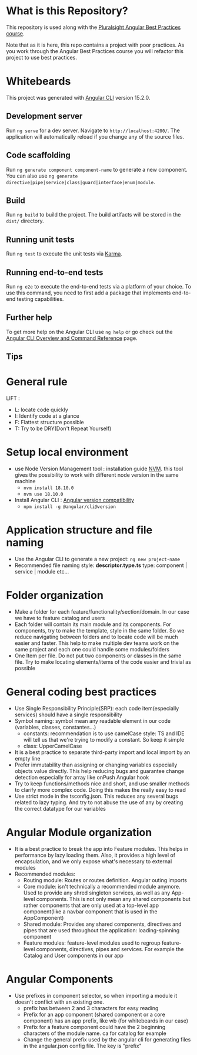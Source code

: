# What is this Repository?
This repository is used along with the [Pluralsight Angular Best Practices course](https://app.pluralsight.com/library/courses/best-practices-angular/table-of-contents). 

Note that as it is here, this repo contains a project with poor practices. As you work through the Angular Best Practices course you will refactor this project to use best practices.

# Whitebeards

This project was generated with [Angular CLI](https://github.com/angular/angular-cli) version 15.2.0.

## Development server

Run `ng serve` for a dev server. Navigate to `http://localhost:4200/`. The application will automatically reload if you change any of the source files.

## Code scaffolding

Run `ng generate component component-name` to generate a new component. You can also use `ng generate directive|pipe|service|class|guard|interface|enum|module`.

## Build

Run `ng build` to build the project. The build artifacts will be stored in the `dist/` directory.

## Running unit tests

Run `ng test` to execute the unit tests via [Karma](https://karma-runner.github.io).

## Running end-to-end tests

Run `ng e2e` to execute the end-to-end tests via a platform of your choice. To use this command, you need to first add a package that implements end-to-end testing capabilities.

## Further help

To get more help on the Angular CLI use `ng help` or go check out the [Angular CLI Overview and Command Reference](https://angular.io/cli) page.

## Tips

# General rule

LIFT : 
- L: locate code quickly
- I: Identify code at a glance
- F: Flattest structure possible
- T: Try to be DRY(Don't Repeat Yourself)

# Setup local environment

- use Node Version Management tool : installation guide [NVM](https://www.freecodecamp.org/news/node-version-manager-nvm-install-guide/).
this tool gives the possibility to work with different node version in the same machine
  - `nvm install 18.10.0`
  - `nvm use 18.10.0`
- Install Angular CLI : [Angular version compatibility](https://angular.io/guide/versions)
  - `npm install -g @angular/cli@version`

# Application structure and file naming

- Use the Angular CLI to generate a new project: `ng new project-name`
- Recommended file naming style: **descriptor.type.ts** type: component | service | module etc...

# Folder organization

- Make a folder for each feature/functionality/section/domain. In our case we have to feature catalog and users
- Each folder will contain its main module and its components. For components, try to make the template, style in the same folder.
So we reduce navigating between folders and to locate code will be much easier and faster. This help to make multiple dev teams work on the same project
and each one could handle some modules/folders
- One Item per file. Do not put two components or classes in the same file. Try to make locating elements/items of the code easier and trivial as possible

# General coding best practices

- Use Single Responsibility Principle(SRP): each code item(especially services) should have a single responsibility
- Symbol naming: symbol mean any readable element in our code (variables, classes, constantes...)
  - constants: recommendation is to use camelCase style: TS and IDE will tell us that we're trying to modify a constant. So keep it simple
  - class: UpperCamelCase
- It is a best practice to separate third-party import and local import by an empty line
- Prefer immutability than assigning or changing variables especially objects value directly. This help reducing bugs and guarantee change detection especially for array like onPush Angular hook
- Try to keep functions/methods nice and short, and use smaller methods to clarify more complex code. Doing this makes the really easy to read
- Use strict mode in the tsconfig.json. This reduces any several bugs related to lazy typing. And try to not abuse the use of any by creating the correct datatype for our variables

# Angular Module organization

- It is a best practice to break the app into Feature modules. This helps in performance by lazy loading them.
Also, it provides a high level of encapsulation, and we only expose what's necessary to external modules
- Recommended modules:
  - Routing module: Routes or routes definition. Angular outing imports
  - Core module: isn't technically a recommended module anymore. Used to provide any shred singleton services, as well as any App-level components.
  This is not only mean any shared components but rather components that are only used at a top-level app component(like a navbar component that is used in the AppComponent)
  - Shared module: Provides any shared components, directives and pipes that are used throughout the application: loading-spinning component
  - Feature modules: feature-level modules used to regroup feature-level components, directives, pipes and services. 
  For example the Catalog and User components in our app

# Angular Components

- Use prefixes in component selector, so when importing a module it doesn't conflict with an existing one.
  - prefix has between 2 and 3 characters for easy reading
  - Prefix for an app component (shared component or a core component) has an app prefix, like wb (for whitebeards in our case)
  - Prefix for a feature component could have the 2 beginning characters of the module name. ca for catalog for example
  - Change the general prefix used by the angular cli for generating files in the angular.json config file. The key is "prefix"
